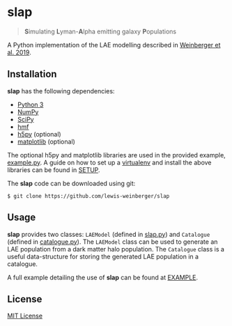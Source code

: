 # slap

> **S**imulating **L**yman-**A**lpha emitting galaxy **P**opulations

A Python implementation of the LAE modelling described in [Weinberger et al. 2019](https://doi.org/10.1093/mnras/stz481).

## Installation

**slap** has the following dependencies:

- [Python 3](https://www.python.org/downloads/)
- [NumPy](https://www.numpy.org/)
- [SciPy](https://www.scipy.org/)
- [hmf](https://github.com/steven-murray/hmf)
- [h5py](https://www.h5py.org/) (optional)
- [matplotlib](https://matplotlib.org/) (optional)

The optional h5py and matplotlib libraries are used in the provided example, [example.py](./example.py). A guide on how to set up a [virtualenv](https://virtualenv.pypa.io/en/latest/) and install the above libraries can be found in [SETUP](./SETUP.md).

The **slap** code can be downloaded using git:

```
$ git clone https://github.com/lewis-weinberger/slap
```

## Usage

**slap** provides two classes: `LAEModel` (defined in [slap.py](./slap.py)) and `Catalogue` (defined in [catalogue.py](./catalogue.py)). The `LAEModel` class can be used to generate an LAE population from a dark matter halo population. The `Catalogue` class is a useful data-structure for storing the generated LAE population in a catalogue.

A full example detailing the use of **slap** can be found at [EXAMPLE](./EXAMPLE.md).

## License

[MIT License](./LICENSE)

